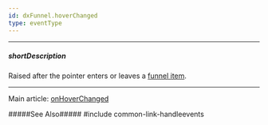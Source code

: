 ```yaml
---
id: dxFunnel.hoverChanged
type: eventType
---
```

---
##### shortDescription
Raised after the pointer enters or leaves a [funnel item](/concepts/05%20Widgets/Funnel/14%20Funnel%20Items/00%20Overview.md '/Documentation/Guide/Widgets/Funnel/Funnel_Items/Overview/').

---
Main article: [onHoverChanged](/api-reference/20%20Data%20Visualization%20Widgets/dxFunnel/1%20Configuration/onHoverChanged.md '/Documentation/ApiReference/Data_Visualization_Widgets/dxFunnel/Configuration/#onHoverChanged')

#####See Also#####
#include common-link-handleevents